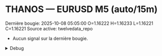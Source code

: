 # THANOS — EURUSD M5 (auto/15m)
Dernière bougie: 2025-10-08 05:05:00  O=1.16222  H=1.16233  L=1.16221  C=1.16221
Source active: twelvedata_repo

- Aucun signal sur la dernière bougie.

<details><summary>Debug</summary>

- TD_API_KEY manquant.

</details>